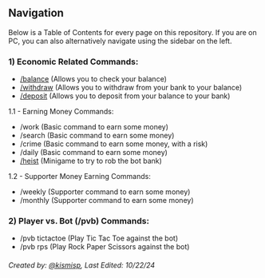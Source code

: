## Navigation 
Below is a Table of Contents for every page on this repository. If you are on PC, you can also alternatively navigate using the sidebar on the left.

### 1) Economic Related Commands:
- [/balance](https://github.com/ketarre/information/blob/main/.%CE%B9balance.md) (Allows you to check your balance)
- [/withdraw](https://github.com/ketarre/information/blob/main/.%CE%B9withdraw.md) (Allows you to withdraw from your bank to your balance)
- [/deposit](https://github.com/ketarre/information/blob/main/.%CE%B9deposit.md) (Allows you to deposit from your balance to your bank)

1.1 - Earning Money Commands:
- /work (Basic command to earn some money)
- /search (Basic command to earn some money)
- /crime (Basic command to earn some money, with a risk)
- /daily (Basic command to earn some money)
- [/heist]((https://github.com/ketarre/information/blob/main/%CE%B9heist.md) ) (Minigame to try to rob the bot bank)

1.2 - Supporter Money Earning Commands:
- /weekly (Supporter command to earn some money)
- /monthly (Supporter command to earn some money)

### 2) Player vs. Bot (/pvb) Commands:
- /pvb tictactoe (Play Tic Tac Toe against the bot)
- /pvb rps (Play Rock Paper Scissors against the bot)



###### Created by: [@kismisp](https://discordapp.com/users/1206865169846632450), Last Edited: 10/22/24
